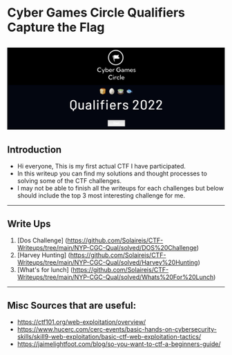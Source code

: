 # Cyber Games Circle Qualifiers Capture the Flag
![Cyber Games Circle](https://github.com/Solaireis/CTF-Writeups/blob/main/NYP-CGC-Qual/images/cyberGamesCircle.png)
---
## Introduction

- Hi everyone, This is my first actual CTF I have participated.
- In this writeup you can find my solutions and thought processes to solving some of the CTF challenges.
- I may not be able to finish all the writeups for each challenges but below should include the top 3 most interesting challenge for me.
---
## Write Ups
1.  [Dos Challenge] (https://github.com/Solaireis/CTF-Writeups/tree/main/NYP-CGC-Qual/solved/DOS%20Challenge)
2.  [Harvey Hunting] (https://github.com/Solaireis/CTF-Writeups/tree/main/NYP-CGC-Qual/solved/Harvey%20Hunting)
3.  [What's for lunch] (https://github.com/Solaireis/CTF-Writeups/tree/main/NYP-CGC-Qual/solved/Whats%20For%20Lunch)
---
## Misc Sources that are useful:
- https://ctf101.org/web-exploitation/overview/
- https://www.hucerc.com/cerc-events/basic-hands-on-cybersecurity-skills/skill9-web-exploitation/basic-ctf-web-exploitation-tactics/
- https://jaimelightfoot.com/blog/so-you-want-to-ctf-a-beginners-guide/
